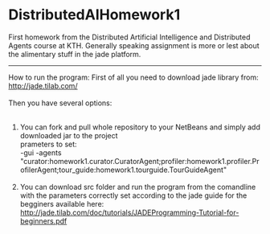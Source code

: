DistributedAIHomework1
======================

First homework from the Distributed Artificial Intelligence and Distributed Agents course at KTH. Generally speaking assignment is more or lest about the alimentary stuff in the jade platform.

------------------------------------------------------------------------
How to run the program:
First of all you need to download jade library from:
http://jade.tilab.com/
<br><br>
Then you have several options:<br><br>
1) You can fork and pull whole repository to your NetBeans and simply add downloaded jar to the project<br>
prameters to set:<br>
-gui -agents "curator:homework1.curator.CuratorAgent;profiler:homework1.profiler.ProfilerAgent;tour_guide:homework1.tourguide.TourGuideAgent"<br><br>
2) You can download src folder and run the program from the comandline with the parameters correctly set according to the jade guide for the begginers available here: http://jade.tilab.com/doc/tutorials/JADEProgramming-Tutorial-for-beginners.pdf
